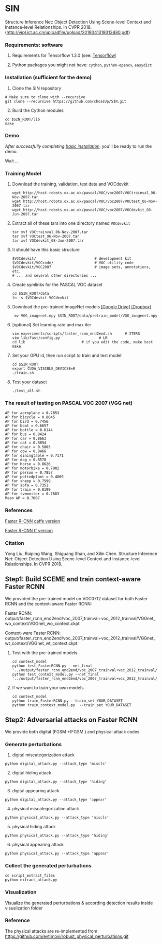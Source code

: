 # SIN
Structure Inference Net: Object Detection Using Scene-level Context and Instance-level Relationships. In CVPR 2018.(http://vipl.ict.ac.cn/uploadfile/upload/2018041318013480.pdf)

### Requirements: software

1. Requirements for Tensorflow 1.3.0 (see: [Tensorflow](https://www.tensorflow.org/))

2. Python packages you might not have: `cython`, `python-opencv`, `easydict`

### Installation (sufficient for the demo)

1. Clone the SIN repository
  
  ```Shell
  # Make sure to clone with --recursive
  git clone --recursive https://github.com/choasUp/SIN.git
  ```

2. Build the Cython modules
  ```Shell
  cd $SIN_ROOT/lib
  make
  ```

### Demo

*After successfully completing [basic installation](#installation-sufficient-for-the-demo)*, you'll be ready to run the demo.

Wait ...

### Training Model
1. Download the training, validation, test data and VOCdevkit

	```Shell
	wget http://host.robots.ox.ac.uk/pascal/VOC/voc2007/VOCtrainval_06-Nov-2007.tar
	wget http://host.robots.ox.ac.uk/pascal/VOC/voc2007/VOCtest_06-Nov-2007.tar
	wget http://host.robots.ox.ac.uk/pascal/VOC/voc2007/VOCdevkit_08-Jun-2007.tar
	```

2. Extract all of these tars into one directory named `VOCdevkit`

	```Shell
	tar xvf VOCtrainval_06-Nov-2007.tar
	tar xvf VOCtest_06-Nov-2007.tar
	tar xvf VOCdevkit_08-Jun-2007.tar
	```

3. It should have this basic structure

	```Shell
  	$VOCdevkit/                           # development kit
  	$VOCdevkit/VOCcode/                   # VOC utility code
  	$VOCdevkit/VOC2007                    # image sets, annotations, etc.
  	# ... and several other directories ...
  	```

4. Create symlinks for the PASCAL VOC dataset

    ```Shell
    cd $SIN_ROOT/data
    ln -s $VOCdevkit VOCdevkit
    ```
    
5. Download the pre-trained ImageNet models [[Google Drive]](https://drive.google.com/open?id=0ByuDEGFYmWsbNVF5eExySUtMZmM) [[Dropbox]](https://www.dropbox.com/s/po2kzdhdgl4ix55/VGG_imagenet.npy?dl=0)
   
   ```Shell
    mv VGG_imagenet.npy $SIN_ROOT/data/pretrain_model/VGG_imagenet.npy
    ```

6. [optional] Set learning rate and max iter

	```Shell
   	vim experiments/scripts/faster_rcnn_end2end.sh 		# ITERS
	vim lib/fast/config.py 					# LR
	cd lib	 						# if you edit the code, make best
	make
	```

7. Set your GPU id, then run script to train and test model
	```Shell
	cd $SIN_ROOT
	export CUDA_VISIBLE_DEVICSE=0
	./train.sh
	```

8. Test your dataset
	```Shell
	./test_all.sh
	```

### The result of testing on PASCAL VOC 2007 (VGG net)
```
AP for aeroplane = 0.7853
AP for bicycle = 0.8045
AP for bird = 0.7456
AP for boat = 0.6657
AP for bottle = 0.6144
AP for bus = 0.8424
AP for car = 0.8663
AP for cat = 0.8894
AP for chair = 0.5803
AP for cow = 0.8466
AP for diningtable = 0.7171
AP for dog = 0.8578
AP for horse = 0.8626
AP for motorbike = 0.7802
AP for person = 0.7857
AP for pottedplant = 0.4869
AP for sheep = 0.7599
AP for sofa = 0.7351
AP for train = 0.8199
AP for tvmonitor = 0.7683
Mean AP = 0.7607
```

### References
[Faster R-CNN caffe version](https://github.com/rbgirshick/py-faster-rcnn)

[Faster R-CNN tf version](https://github.com/smallcorgi/Faster-RCNN_TF)

### Citation
Yong Liu, Ruiping Wang, Shiguang Shan, and Xilin Chen. Structure Inference Net: Object Detection Using Scene-level Context and Instance-level Relationships. In CVPR 2018.




## Step1: Build SCEME and train context-aware Faster RCNN

We provided the pre-trained model on VOC0712 dataset for both Faster RCNN and the context-aware Faster RCNN:

Faster RCNN: output/faster_rcnn_end2end/voc_2007_trainval+voc_2012_trainval/VGGnet_wo_context/VGGnet_wo_context.ckpt

Context-ware Faster RCNN: output/faster_rcnn_end2end/voc_2007_trainval+voc_2012_trainval/VGGnet_wt_context/VGGnet_wt_context.ckpt

1. Test with the pre-trained models 
    ```Shell
    cd context_model
    python test_FasterRCNN.py --net_final '../output/faster_rcnn_end2end/voc_2007_trainval+voc_2012_trainval/VGGnet_wo_context/VGGnet_wo_context.ckpt'
    python test_context_model.py --net_final '../output/faster_rcnn_end2end/voc_2007_trainval+voc_2012_trainval/VGGnet_wt_context/VGGnet_wt_context.ckpt'
    
    ```
    
2. If we want to train your own models
    ```Shell
    cd context_model
    python train_FasterRCNN.py --train_set YOUR_DATASET
    python train_context_model.py  --train_set YOUR_DATASET
    
    ```
    
## Step2: Adversarial attacks on Faster RCNN
We provide both digital (FGSM +IFGSM ) and physical attack codes.

### Generate perturbations

1. digital miscategorization attack
```
python digital_attack.py --attack_type 'miscls'
```
2. digital hiding attack
```
python digital_attack.py --attack_type 'hiding'
```
3. digital appearing attack
```
python digital_attack.py --attack_type 'appear'
```
4. physical miscategorization attack
```
python physical_attack.py --attack_type 'miscls'
```
5. physical hiding attack
```
python physical_attack.py --attack_type 'hiding'
```
6. physical appearing attack
```
python physical_attack.py --attack_type 'appear'
```

### Collect the generated perturbations
```
cd script_extract_files
python extract_attack.py
```
### Visualization
Visualize the generated perturbations & according detection results inside visualization folder

### Reference
The physical attacks are re-implemented from https://github.com/evtimovi/robust_physical_perturbations.git


